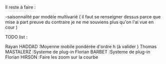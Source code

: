 Il reste à faire : 

-saisonnalité par modèle multivarié ( il faut se renseigner dessus parce que mise à part preuve du contraire je ne me souviens plus qu'on l'ai vue en cour )

TODO list :

Rayan HADDAD :Moyenne mobile pondérée d'ordre h (à valider )
Thomas MASTALERZ :Systeme de plug-in
Florian BARBET :Systeme de plug-in
Florian HIRSON :Faire les zoom sur la courbe



